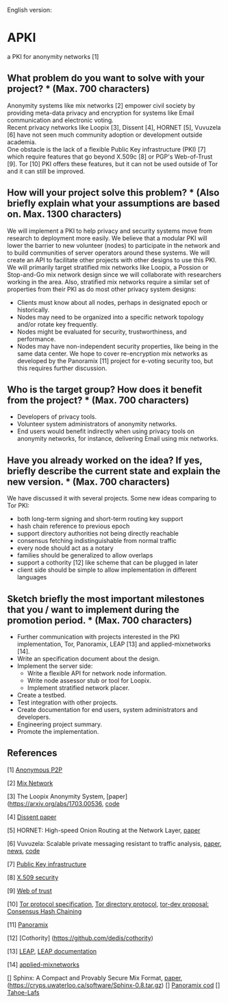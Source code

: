 
English version:

# APKI

a PKI for anonymity networks [1]

## What problem do you want to solve with your project? * (Max. 700 characters)
Anonymity systems like mix networks [2] empower civil society by providing meta-data privacy and encryption for systems like Email communication and electronic voting.  
Recent privacy networks like Loopix [3], Dissent [4], HORNET [5], Vuvuzela [6] have not seen much community adoption or development outside academia.  
One obstacle is the lack of a flexible Public Key infrastructure (PKI) [7] which require features that go beyond X.509c [8] or PGP's Web-of-Trust [9]. Tor [10] PKI offers these features, but it can not be used outside of Tor and it can still be improved.

## How will your project solve this problem? * (Also briefly explain what your assumptions are based on. Max. 1300 characters)
We will implement a PKI to help privacy and security systems move from research to deployment more easily. We believe that a modular PKI will lower the barrier to new volunteer (nodes) to participate in the network and to build communities of server operators around these systems. We will create an API to facilitate other projects with other designs to use this PKI.
We will primarily target stratified mix networks like Loopix, a Possion or Stop-and-Go mix network design since we will collaborate with researchers working in the area. Also, stratified mix networks require a similar set of properties from their PKI as do most other privacy system designs:
- Clients must know about all nodes, perhaps in designated epoch or historically.
- Nodes may need to be organized into a specific network topology and/or rotate key frequently.
- Nodes might be evaluated for security, trustworthiness,  and performance.
- Nodes may have non-independent security properties, like being in the same data center.
We hope to cover re-encryption mix networks as developed by the Panoramix [11] project for e-voting security too, but this requires further discussion.

## Who is the target group? How does it benefit from the project? * (Max. 700 characters)

- Developers of privacy tools.
- Volunteer system administrators of anonymity networks.
- End users would benefit indirectly when using privacy tools on anonymity networks, for instance, delivering Email using mix networks.

## Have you already worked on the idea? If yes, briefly describe the current state and explain the new version. * (Max. 700 characters)

We have discussed it with several projects. Some new ideas comparing to Tor PKI:
- both long-term signing and short-term routing key support
- hash chain reference to previous epoch
- support directory authorities not being directly reachable
- consensus fetching indistinguishable from normal traffic
- every node should act as a notary
- families should be generalized to allow overlaps
- support a cothority [12] like scheme that can be plugged in later
- client side should be simple to allow implementation in different languages

## Sketch briefly the most important milestones that you / want to implement during the promotion period. * (Max. 700 characters)

- Further communication with projects interested in the PKI implementation, Tor, Panoramix, LEAP [13] and applied-mixnetworks [14].
- Write an specification document about the design.
- Implement the server side:
  - Write a flexible API for network node information.
  - Write node assessor stub or tool for Loopix.
  - Implement stratified network placer.
- Create a testbed.
- Test integration with other projects.
- Create documentation for end users, system administrators and developers.
- Engineering project summary.
- Promote the implementation.


## References

[1] [Anonymous P2P](https://en.wikipedia.org/wiki/Anonymous_P2P)

[2] [Mix Network](https://en.wikipedia.org/wiki/Mix_Network)

[3] The Loopix Anonymity System, [paper](https://arxiv.org/abs/1703.00536, [code](https://github.com/UCL-InfoSec/loopix/)

[4] [Dissent paper](https://www.usenix.org/system/files/conference/osdi12/osdi12-final-115.pdf)

[5] HORNET: High-speed Onion Routing at the Network Layer, [paper](https://www.scion-architecture.net/pdf/2015-HORNET.pdf)

[6] Vuvuzela: Scalable private messaging resistant to traffic analysis, [paper](https://people.csail.mit.edu/nickolai/papers/vandenhooff-vuvuzela.pdf), [news](http://news.mit.edu/2015/untraceable-anonymized-communication-guaranteed-1207), [code](https://github.com/vuvuzela/vuvuzela)

[7] [Public Key infrastructure](https://en.wikipedia.org/wiki/Public_key_infrastructure)

[8] [X.509 security](https://en.wikipedia.org/wiki/X.509#Security)

[9] [Web of trust](https://en.wikipedia.org/wiki/Web_of_trust)

[10] [Tor protocol specification](https://gitweb.torproject.org/torspec.git/tree/tor-spec.txt), [Tor directory protocol](https://gitweb.torproject.org/torspec.git/tree/dir-spec.txt), [tor-dev proposal: Consensus Hash Chaining](https://lists.torproject.org/pipermail/tor-dev/2015-January/008087.html)

[11] [Panoramix](https://panoramix-project.eu/)

[12] [Cothority] (https://github.com/dedis/cothority)

[13] [LEAP](https://leap.se), [LEAP documentation](https://github.com/leapcode/leap_doc)

[14] [applied-mixnetworks](https://github.com/applied-mixnetworks)

[] Sphinx: A Compact and Provably Secure Mix Format,
[paper](http://research.microsoft.com/en-us/um/people/gdane/papers/sphinx-eprint.pdf), (https://cryps.uwaterloo.ca/software/Sphinx-0.8.tar.gz)
[] [Panoramix cod](https://github.com/grnet/panoramix)
[] [Tahoe-Lafs](https://tahoe-lafs.org)
